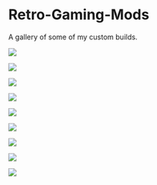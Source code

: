 # Retro-Gaming-Mods
A gallery of some of my custom builds. 

![](https://github.com/wint3rmuted/Custom-Builds/blob/main/DMG-103/Resized_Resized_20211030_143811(2).jpeg)

![](https://github.com/wint3rmuted/Custom-Builds/blob/main/GBP/GBP.jpeg)

![](https://github.com/wint3rmuted/Custom-Builds/blob/main/GBP/GBP1.jpeg)

![](https://github.com/wint3rmuted/Custom-Builds/blob/main/GBP/GBP7.jpeg)

![](https://github.com/wint3rmuted/Custom-Builds/blob/main/LED-catridge/led-cartridge.jpeg)

![](https://github.com/wint3rmuted/Custom-Builds/blob/main/LED-catridge/led-catridge2.jpeg)

![](https://github.com/wint3rmuted/Custom-Builds/blob/main/GBC/GCB-led4.jpeg)

![](https://github.com/wint3rmuted/Custom-Builds/blob/main/GBC/GBC-led-magnetic-charger.jpeg)

![](https://github.com/wint3rmuted/Custom-Builds/blob/main/GBP/GBP8.jpeg)








